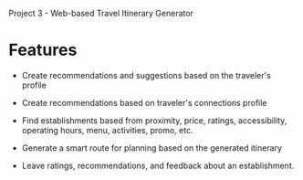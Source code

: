 Project 3 - Web-based Travel Itinerary Generator

# Features

- Create recommendations and suggestions based on the traveler's profile

- Create recommendations based on traveler's connections profile

- Find establishments based from proximity, price, ratings, accessibility, operating hours, menu, activities, promo, etc.

- Generate a smart route for planning based on the generated itinerary

- Leave ratings, recommendations, and feedback about an establishment.